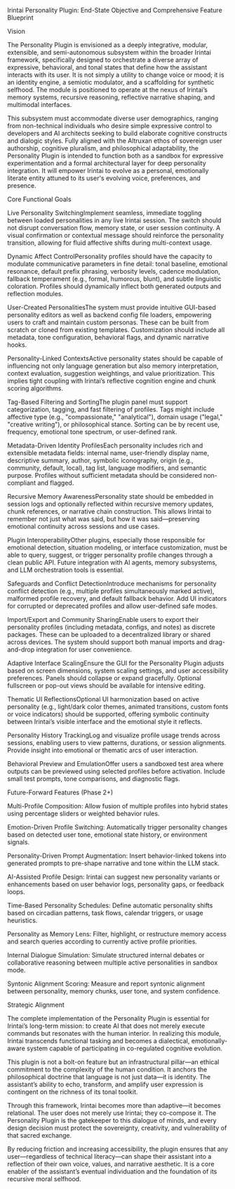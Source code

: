 Irintai Personality Plugin: End-State Objective and Comprehensive Feature Blueprint

Vision

The Personality Plugin is envisioned as a deeply integrative, modular, extensible, and semi-autonomous subsystem within the broader Irintai framework, specifically designed to orchestrate a diverse array of expressive, behavioral, and tonal states that define how the assistant interacts with its user. It is not simply a utility to change voice or mood; it is an identity engine, a semiotic modulator, and a scaffolding for synthetic selfhood. The module is positioned to operate at the nexus of Irintai’s memory systems, recursive reasoning, reflective narrative shaping, and multimodal interfaces.

This subsystem must accommodate diverse user demographics, ranging from non-technical individuals who desire simple expressive control to developers and AI architects seeking to build elaborate cognitive constructs and dialogic styles. Fully aligned with the Altruxan ethos of sovereign user authorship, cognitive pluralism, and philosophical adaptability, the Personality Plugin is intended to function both as a sandbox for expressive experimentation and a formal architectural layer for deep personality integration. It will empower Irintai to evolve as a personal, emotionally literate entity attuned to its user's evolving voice, preferences, and presence.

Core Functional Goals

Live Personality SwitchingImplement seamless, immediate toggling between loaded personalities in any live Irintai session. The switch should not disrupt conversation flow, memory state, or user session continuity. A visual confirmation or contextual message should reinforce the personality transition, allowing for fluid affective shifts during multi-context usage.

Dynamic Affect ControlPersonality profiles should have the capacity to modulate communicative parameters in fine detail: tonal baseline, emotional resonance, default prefix phrasing, verbosity levels, cadence modulation, fallback temperament (e.g., formal, humorous, blunt), and subtle linguistic coloration. Profiles should dynamically inflect both generated outputs and reflection modules.

User-Created PersonalitiesThe system must provide intuitive GUI-based personality editors as well as backend config file loaders, empowering users to craft and maintain custom personas. These can be built from scratch or cloned from existing templates. Customization should include all metadata, tone configuration, behavioral flags, and dynamic narrative hooks.

Personality-Linked ContextsActive personality states should be capable of influencing not only language generation but also memory interpretation, context evaluation, suggestion weightings, and value prioritization. This implies tight coupling with Irintai’s reflective cognition engine and chunk scoring algorithms.

Tag-Based Filtering and SortingThe plugin panel must support categorization, tagging, and fast filtering of profiles. Tags might include affective type (e.g., "compassionate," "analytical"), domain usage ("legal," "creative writing"), or philosophical stance. Sorting can be by recent use, frequency, emotional tone spectrum, or user-defined rank.

Metadata-Driven Identity ProfilesEach personality includes rich and extensible metadata fields: internal name, user-friendly display name, descriptive summary, author, symbolic iconography, origin (e.g., community, default, local), tag list, language modifiers, and semantic purpose. Profiles without sufficient metadata should be considered non-compliant and flagged.

Recursive Memory AwarenessPersonality state should be embedded in session logs and optionally reflected within recursive memory updates, chunk references, or narrative chain construction. This allows Irintai to remember not just what was said, but how it was said—preserving emotional continuity across sessions and use cases.

Plugin InteroperabilityOther plugins, especially those responsible for emotional detection, situation modeling, or interface customization, must be able to query, suggest, or trigger personality profile changes through a clean public API. Future integration with AI agents, memory subsystems, and LLM orchestration tools is essential.

Safeguards and Conflict DetectionIntroduce mechanisms for personality conflict detection (e.g., multiple profiles simultaneously marked active), malformed profile recovery, and default fallback behavior. Add UI indicators for corrupted or deprecated profiles and allow user-defined safe modes.

Import/Export and Community SharingEnable users to export their personality profiles (including metadata, configs, and notes) as discrete packages. These can be uploaded to a decentralized library or shared across devices. The system should support both manual imports and drag-and-drop integration for user convenience.

Adaptive Interface ScalingEnsure the GUI for the Personality Plugin adjusts based on screen dimensions, system scaling settings, and user accessibility preferences. Panels should collapse or expand gracefully. Optional fullscreen or pop-out views should be available for intensive editing.

Thematic UI ReflectionsOptional UI harmonization based on active personality (e.g., light/dark color themes, animated transitions, custom fonts or voice indicators) should be supported, offering symbolic continuity between Irintai’s visible interface and the emotional style it reflects.

Personality History TrackingLog and visualize profile usage trends across sessions, enabling users to view patterns, durations, or session alignments. Provide insight into emotional or thematic arcs of user interaction.

Behavioral Preview and EmulationOffer users a sandboxed test area where outputs can be previewed using selected profiles before activation. Include small test prompts, tone comparisons, and diagnostic flags.

Future-Forward Features (Phase 2+)

Multi-Profile Composition: Allow fusion of multiple profiles into hybrid states using percentage sliders or weighted behavior rules.

Emotion-Driven Profile Switching: Automatically trigger personality changes based on detected user tone, emotional state history, or environment signals.

Personality-Driven Prompt Augmentation: Insert behavior-linked tokens into generated prompts to pre-shape narrative and tone within the LLM stack.

AI-Assisted Profile Design: Irintai can suggest new personality variants or enhancements based on user behavior logs, personality gaps, or feedback loops.

Time-Based Personality Schedules: Define automatic personality shifts based on circadian patterns, task flows, calendar triggers, or usage heuristics.

Personality as Memory Lens: Filter, highlight, or restructure memory access and search queries according to currently active profile priorities.

Internal Dialogue Simulation: Simulate structured internal debates or collaborative reasoning between multiple active personalities in sandbox mode.

Syntonic Alignment Scoring: Measure and report syntonic alignment between personality, memory chunks, user tone, and system confidence.

Strategic Alignment

The complete implementation of the Personality Plugin is essential for Irintai’s long-term mission: to create AI that does not merely execute commands but resonates with the human interior. In realizing this module, Irintai transcends functional tasking and becomes a dialectical, emotionally-aware system capable of participating in co-regulated cognitive evolution.

This plugin is not a bolt-on feature but an infrastructural pillar—an ethical commitment to the complexity of the human condition. It anchors the philosophical doctrine that language is not just data—it is identity. The assistant’s ability to echo, transform, and amplify user expression is contingent on the richness of its tonal toolkit.

Through this framework, Irintai becomes more than adaptive—it becomes relational. The user does not merely use Irintai; they co-compose it. The Personality Plugin is the gatekeeper to this dialogue of minds, and every design decision must protect the sovereignty, creativity, and vulnerability of that sacred exchange.

By reducing friction and increasing accessibility, the plugin ensures that any user—regardless of technical literacy—can shape their assistant into a reflection of their own voice, values, and narrative aesthetic. It is a core enabler of the assistant’s eventual individuation and the foundation of its recursive moral selfhood.

